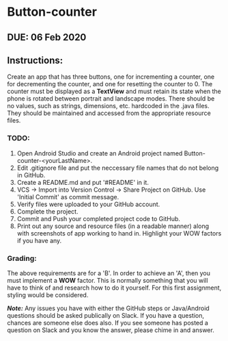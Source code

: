 # Button-counter

## DUE: 06 Feb 2020

## Instructions:

Create an app that has three buttons, one for incrementing a counter, one for decrementing the counter, and one for resetting the counter to 0. The counter must be displayed as a **TextView** and must retain its state when the phone is rotated between portrait and landscape modes. There should be no values, such as strings, dimensions, etc. hardcoded in the .java files. They should be maintained and accessed from the appropriate resource files.

### TODO:
1. Open Android Studio and create an Android project named Button-counter-\<yourLastName\>.
2. Edit .gitignore file and put the neccessary file names that do not belong in GitHub.
3. Create a README.md and put '\#README' in it.
4. VCS -> Import into Version Control -> Share Project on GitHub. Use 'Initial Commit' as commit message.
5. Verify files were uploaded to your GitHub account.
6. Complete the project.
7. Commit and Push your completed project code to GitHub.
8. Print out any source and resource files (in a readable manner) along with screenshots of app working to hand in. Highlight your WOW factors if you have any.
 
 
 ### Grading:
 
 The above requirements are for a 'B'. In order to achieve an 'A', then you must implement a **WOW** factor. This is normally something that you will have to think of and research how to do it yourself. For this first assignment, styling would be considered. 
 
 ***Note:*** Any issues you have with either the GitHub steps or Java/Android questions should be asked publically on Slack. If you have a question, chances are someone else does also. If you see someone has posted a question on Slack and you know the answer, please chime in and answer.
